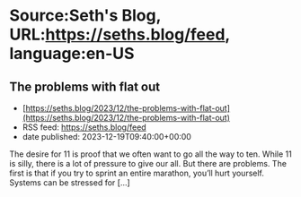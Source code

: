 # Source:Seth's Blog, URL:https://seths.blog/feed, language:en-US

## The problems with flat out
 - [https://seths.blog/2023/12/the-problems-with-flat-out](https://seths.blog/2023/12/the-problems-with-flat-out)
 - RSS feed: https://seths.blog/feed
 - date published: 2023-12-19T09:40:00+00:00

The desire for 11 is proof that we often want to go all the way to ten. While 11 is silly, there is a lot of pressure to give our all. But there are problems. The first is that if you try to sprint an entire marathon, you&#8217;ll hurt yourself. Systems can be stressed for [&#8230;]

